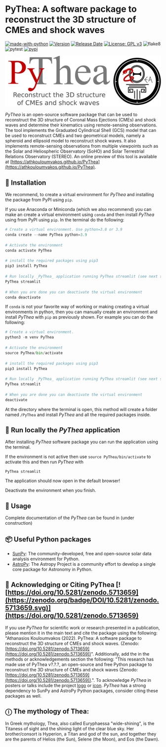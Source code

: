 # PyThea: A software package to reconstruct the 3D structure of CMEs and shock waves

[![made-with-python](https://img.shields.io/badge/Made%20with-Python-1f425f.svg)](https://www.python.org/)
[![Version](https://img.shields.io/github/v/release/AthKouloumvakos/PyThea)](https://github.com/AthKouloumvakos/PyThea/releases)
[![Release Date](https://img.shields.io/github/release-date/AthKouloumvakos/PyThea)](https://github.com/AthKouloumvakos/PyThea/releases)
[![License: GPL v3](https://img.shields.io/badge/License-GPL%20v3-blue.svg)](https://www.gnu.org/licenses/gpl-3.0)
![flake8](https://github.com/AthKouloumvakos/PyThea/actions/workflows/flake8.yml/badge.svg)
![pytest](https://github.com/AthKouloumvakos/PyThea/actions/workflows/pytest.yml/badge.svg)
[![pypi](https://img.shields.io/pypi/v/PyThea?style=flat&logo=pypi)](https://pypi.org/project/PyThea/)

![Logo](https://github.com/AthKouloumvakos/PyThea/blob/master/docs/logo/pythea_logo.png)

_PyThea_ is an open-source software package that can be used to reconstruct the 3D structure of Coronal Mass Ejections (CMEs) and shock waves and determine their kinematics using remote-sensing observations. The tool implements the Graduated Cylindrical Shell (GCS) model that can be used to reconstruct CMEs and two geometrical models, namely a spheroid and ellipsoid model to reconstruct shock waves. It also implements remote-sensing observations from multiple viewpoints such as the Solar and Heliospheric Observatory (SoHO) and Solar Terrestrial Relations Observatory (STEREO). An online preview of this tool is available at [https://athkouloumvakos.github.io/PyThea](https://athkouloumvakos.github.io/PyThea).

## 💾 Installation

We recommend, to create a virtual environment for _PyThea_ and installing the package from PyPI using ```pip```.

If you use Anaconda or Miniconda (which we also recommend) you can make an create a virtual environment using ```conda``` and then install _PyThea_ using from PyPI using ```pip```. In the terminal do the following:

```python
# Create a virtual environment. Use python=3.8 or 3.9
conda create --name PyThea python=3.9

# Activate the environment
conda activate PyThea

# install the required packages using pip3
pip3 install PyThea

# Run locally _PyThea_ application running PyThea streamlit (see next step)
PyThea streamlit

# When you are done you can deactivate the virtual environment
conda deactivate
```

If ```conda``` is not your favorite way of working or making creating a virtual environments in python, then you can manually create an environment and install _PyThea_ with ```pip``` as previously shown. For example you can do the following:

```python
# Create a virtual environment.
python3 -m venv PyThea

# Activate the environment
source PyThea/bin/activate

# install the required packages using pip3
pip3 install PyThea

# Run locally _PyThea_ application running PyThea streamlit (see next step)
PyThea streamlit

# When you are done you can deactivate the virtual environment
deactivate
```

At the directory where the terminal is open, this method will create a folder named ```/PyThea``` and install _PyThea_ and all the required packages inside.

## 🐾 Run locally the _PyThea_ application

After installing _PyThea_ software package you can run the application using the terminal.

If the environment is not active then use ```source PyThea/bin/activate``` to activate this and then run _PyThea_ with

```
PyThea streamlit
```

The application should now open in the default browser!

Deactivate the environment when you finish.

## 📙 Usage

Complete documentation of the _PyThea_ can be found in (under construction)

## 📦 Useful Python packages

- [SunPy](https://sunpy.org/): The community-developed, free and open-source solar data analysis environment for Python.
- [AstroPy](https://www.astropy.org/): The Astropy Project is a community effort to develop a single core package for Astronomy in Python.

## 📜 Acknowledging or Citing PyThea [![https://doi.org/10.5281/zenodo.5713659](https://zenodo.org/badge/DOI/10.5281/zenodo.5713659.svg)](https://doi.org/10.5281/zenodo.5713659)

If you use _PyThea_ for scientific work or research presented in a publication, please mention it in the main text and cite the package using the following: "Athanasios Kouloumvakos (2022). PyThea: A software package to reconstruct the 3D structure of CMEs and shock waves. (Zenodo: [https://doi.org/10.5281/zenodo.5713659](https://doi.org/10.5281/zenodo.5713659))". Additionally, add the in the methods or acknowledgements section the following: "This research has made use of PyThea v?.?.?, an open-source and free Python package to reconstruct the 3D structure of CMEs and shock waves (Zenodo: [https://doi.org/10.5281/zenodo.5713659](https://doi.org/10.5281/zenodo.5713659)).". To acknowledge _PyThea_ in posters or talks include the project [logo](https://github.com/AthKouloumvakos/PyThea/blob/master/docs/logo/pythea_logo.png) or [icon](https://github.com/AthKouloumvakos/PyThea/blob/master/docs/logo/pythea_icon.png). _PyThea_ has a strong dependency to SunPy and AstroPy Python packages, consider citing these packages as well.

## ⓘ The mythology of Thea:

In Greek mythology, Thea, also called Euryphaessa "wide-shining", is the Titaness of sight and the shining light of the clear blue sky. Her brother/consort is Hyperion, a Titan and god of the sun, and together they are the parents of Helios (the Sun), Selene (the Moon), and Eos (the Dawn).
